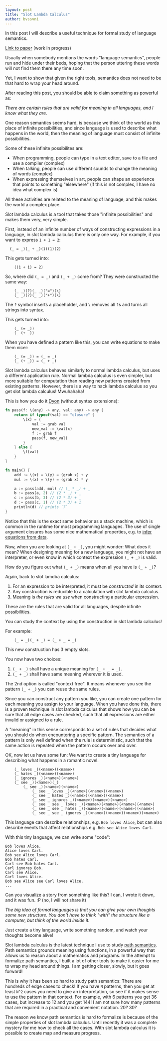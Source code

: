 ```yaml
---
layout: post
title: "Slot Lambda Calculus"
author: bvssvni
---
```


In this post I will describe a useful technique for formal study of language semantics.

[Link to paper](https://github.com/bvssvni/path_semantics/blob/master/papers-wip/slot-lambda-calculus.pdf) (work in progress)

Usually when somebody mentions the words "language semantics", people run and hide under their beds,
hoping that the person uttering these words will not find them there any time soon.

Yet, I want to show that given the right tools, semantics does not need to be that hard to wrap your head around.

After reading this post, you should be able to claim something as powerful as:

*There are certain rules that are valid for meaning in all languages, and I know what they are.*

One reason semantics seems hard, is because we think of the world as this place of infinite possibilities,
and since language is used to describe what happens in the world,
then the meaning of language must consist of infinite possibilities.

Some of these infinite possibilites are:

- When programming, people can type in a text editor, save to a file and use a compiler (complex)
- When talking, people can use different sounds to change the meaning of words (complex)
- When expressing themselves in art, people can shape an experience that points to something "elsewhere"
(if this is not complex, I have no idea what complex is)

All these activities are related to the meaning of language, and this makes the world a complex place.

Slot lambda calculus is a tool that takes those "infinite possibilities" and makes them very, very simple.

First, instead of an infinite number of ways of constructing expressions in a language,
in slot lambda calculus there is only one way. For example, if you want to express `1 + 1 = 2`:

```
  (_ = _)(_ + _)(1)(1)(2)
```

This gets turned into:

```
    ((1 + 1) = 2)
```

So, where did `(_ = _)` and `(_ + _)` come from? They were constructed the same way:

```
    (_ _)(?)(_ _)("=")(\)
    (_ _)(?)(_ _)("+")(\)
```

The `?` symbol inserts a placeholder, and `\` removes all `?`s and turns all strings into syntax.

This gets turned into:

```
    (_ (= _))
    (_ (+ _))
```

When you have defined a pattern like this, you can write equations to make them nicer:

```
    (_ (= _)) = (_ = _)
    (_ (+ _)) = (_ + _)
```

Slot lambda calculus behaves similarly to normal lambda calculus, but uses a different application rule.
Normal lambda calculus is even simpler, but more suitable for computation than reading new patterns created from existing patterns.
However, there is a way to hack lambda calculus so you get slot lambda calculus! Mwuhahaha!

This is how you do it [Dyon](https://github.com/pistondevelopers/dyon) (without syntax extensions):

```rust
fn pass(f: \(any) -> any, val: any) -> any {
    return if typeof(val) == "closure" {
        \(x) = {
            val := grab val
            new_val := \val(x)
            f := grab f
            pass(f, new_val)
        }
    } else {
        \f(val)
    }
}

fn main() {
    add := \(x) = \(y) = (grab x) + y
    mul := \(x) = \(y) = (grab x) * y

    a := pass(add, mul) // (_ * _) + _
    b := pass(a, 2) // (2 * _) + _
    c := pass(b, 3) // (2 * 3) + _
    d := pass(c, 1) // (2 * 3) + 1
    println(d) // prints `7`
}
```

Notice that this is the exact same behavior as a stack machine, which is common in the runtime for most programming languages.
The use of single argument closures has some nice mathematical properties, e.g. to [infer equations from data](http://blog.piston.rs/2017/02/20/new-algorithm-for-inferring-equations/).

Now, when you are looking at `(_ + _)`, you might wonder: What does it mean?
When designing meaning for a new language, you might not have an interpreter,
or even know in which context the expression `(_ + _)` is valid.

How do you figure out what `(_ + _)` means when all you have is `(_ + _)`?

Again, back to slot lamdba calculus:

1. For an expression to be interpreted, it must be *constructed* in its context.
2. Any construction is reducible to a calculation with slot lambda calculus.
3. Meaning is *the rules we use* when constructing a particular expression.

These are the rules that are valid for all languages, despite infinite possibilities.

You can study the context by using the construction in slot lambda calculus!

For example:

```
    (_ = _)(_ + _) = (_ + _ = _)
```

This new construction has 3 empty slots.

You now have two choices:

1. `(_ + _)` shall have a unique meaning for `(_ + _ = _)`.
2. `(_ + _)` shall have same meaning wherever it is used.

The 2nd option is called "context free". It means whenever you see the pattern `(_ + _)` you can reuse the same rules.

Since you can construct any pattern you like, you can create one pattern for each meaning you assign to your language.
When you have done this, there is a proven technique in slot lambda calculus that shows how you can be sure that
all edge cases are checked, such that all expressions are either invalid or assigned to a rule.

A "meaning" in this sense corresponds to a set of rules that decides what you should do when encountering a specific pattern.
The semantics of a pattern is only well defined when the rule is deterministic,
such that the same action is repeated when the pattern occurs over and over.

OK, now let us have some fun: We want to create a tiny language for describing what happens in a romantic novel.

```
    (_ loves _)(<name>)(<name>)
    (_ hates _)(<name>)(<name>)
    (_ ignores _)(<name>)(<name>)
    (_ see _)(<name>)(_)
        (_ see _)(<name>)(<name>)
		    (_ see _ loves _)(<name>)(<name>)(<name>)
		    (_ see _ hates _)(<name>)(<name>)(<name>)
		    (_ see _ ignores _)(<name>)(<name>)(<name>)
		    (_ see _ see _ loves _)(<name>)(<name>)(<name>)(<name>)
		    (_ see _ see _ hates _)(<name>)(<name>)(<name>)(<name>)
		    (_ see _ see _ ignores _)(<name>)(<name>)(<name>)(<name>)
```

This language can describe relationships, e.g. `Bob loves Alice`,
but can also describe events that affect relationships e.g. `Bob see Alice loves Carl`.

With this tiny language, we can write some "code":

```
Bob loves Alice.
Alice loves Carl.
Bob see Alice loves Carl.
Bob hates Carl.
Carl see Bob hates Carl.
Carl ignores Bob.
Carl see Alice.
Carl loves Alice.
Bob see Alice see Carl loves Alice.
...
```

Can you visualize a story from something like this? I can, I wrote it down, and it was fun. :P (no, I will not share it)

*The big idea of formal languages is that you can give your own thoughts some new structure.
You don't have to think "with" the structure like a computer, but think of the world inside it.*

Just create a tiny language, write something random, and watch your thoughts become alive!

Slot lambda calculus is the latest technique I use to study [path semantics](https://github.com/bvssvni/path_semantics).
Path semantics grounds meaning using functions, in a powerful way that allows us to reason about a mathematics and programs.
In the attempt to formalize path semantics, I built a lot of other tools to make it easier for me to wrap my head around things.
I am getting closer, slowly, but it goes forward!

This is why it has been so hard to study path semantics: There are hundreds of edge cases to check!
If you have `N` patterns, then you get at least `N^2` cases you need to give an interpretation,
so see if it makes sense to use the pattern in that context.
For example, with 6 patterns you get 36 cases, but increase to 12 and you get 144!
I am not sure how many patterns that are required in a practical and convenient notation. 20? 30?

The reason we know path semantics is hard to formalize is because of the simple properties of slot lambda calculus.
Until recently it was a complete mystery for me how to check all the cases.
With slot lambda calculus it is possible to create map and measure progress.
